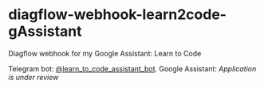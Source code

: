 # diagflow-webhook-learn2code-gAssistant
Diagflow webhook for my Google Assistant: Learn to Code

Telegram bot: [@learn_to_code_assistant_bot](https://telegram.me/learn_to_code_assistant_bot).
Google Assistant: *Application is under review*
